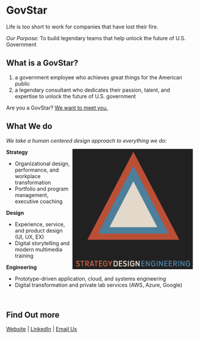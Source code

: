 # GovStar
Life is too short to work for companies that have lost their fire.

*Our Purpose:* To build legendary teams that help unlock the future of U.S. Government

## What is a GovStar?
1. a government employee who achieves great things for the American public
1. a legendary consultant who dedicates their passion, talent, and expertise to unlock the future of U.S. government

Are you a GovStar? [We want to meet you.](mailto:tbd@govstar.us?subject=I%20am%20a%20GitHub%20GovStar)

## What We do
*We take a human centered design approach to everything we do:*

<img align="right" width="325" height="325" src="./img/StrategyDesignEngineering.png">

**Strategy**
- Organizational design, performance, and workplace transformation
- Portfolio and program management, executive coaching

**Design**
- Experience, service, and product design (UI, UX, EX)
- Digital storytelling and modern multimedia training

**Engineering**
- Prototype-driven application, cloud, and systems engineering
- Digital transformation and private lab services (AWS, Azure, Google)

<br>

## Find Out more
[Website](https://GovStar.us) |
[LinkedIn](https://www.linkedin.com/company/govstar) |
[Email Us](mailto:tbd@govstar.us?subject=GitHub%20is%20Awesome) 